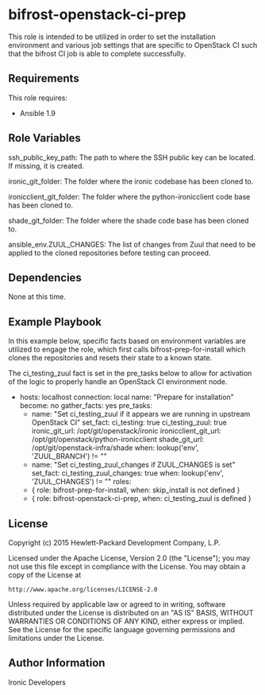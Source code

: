 bifrost-openstack-ci-prep
=========================

This role is intended to be utilized in order to set the installation
environment and various job settings that are specific to OpenStack CI
such that the bifrost CI job is able to complete successfully.

Requirements
------------

This role requires:

- Ansible 1.9


Role Variables
--------------

ssh_public_key_path: The path to where the SSH public key can be located.
                     If missing, it is created.

ironic_git_folder: The folder where the ironic codebase has been cloned to.

ironicclient_git_folder: The folder where the python-ironicclient code base
                         has been cloned to.

shade_git_folder: The folder where the shade code base has been cloned to.

ansible_env.ZUUL_CHANGES: The list of changes from Zuul that need to be
                          applied to the cloned repositories before testing
                          can proceed.

Dependencies
------------

None at this time.

Example Playbook
----------------

In this example below, specific facts based on environment variables are
utilized to engage the role, which first calls bifrost-prep-for-install
which clones the repositories and resets their state to a known state.

The ci_testing_zuul fact is set in the pre_tasks below to allow for activation
of the logic to properly handle an OpenStack CI environment node.

- hosts: localhost
  connection: local
  name: "Prepare for installation"
  become: no
  gather_facts: yes
  pre_tasks:
    - name: "Set ci_testing_zuul if it appears we are running in upstream OpenStack CI"
      set_fact:
         ci_testing: true
         ci_testing_zuul: true
         ironic_git_url: /opt/git/openstack/ironic
         ironicclient_git_url: /opt/git/openstack/python-ironicclient
         shade_git_url: /opt/git/openstack-infra/shade
      when: lookup('env', 'ZUUL_BRANCH') != ""
    - name: "Set ci_testing_zuul_changes if ZUUL_CHANGES is set"
      set_fact:
         ci_testing_zuul_changes: true
      when: lookup('env', 'ZUUL_CHANGES') != ""
  roles:
    - { role: bifrost-prep-for-install, when: skip_install is not defined }
    - { role: bifrost-openstack-ci-prep, when: ci_testing_zuul is defined }


License
-------

Copyright (c) 2015 Hewlett-Packard Development Company, L.P.

Licensed under the Apache License, Version 2.0 (the "License");
you may not use this file except in compliance with the License.
You may obtain a copy of the License at

    http://www.apache.org/licenses/LICENSE-2.0

Unless required by applicable law or agreed to in writing, software
distributed under the License is distributed on an "AS IS" BASIS,
WITHOUT WARRANTIES OR CONDITIONS OF ANY KIND, either express or implied.
See the License for the specific language governing permissions and
limitations under the License.

Author Information
------------------

Ironic Developers

